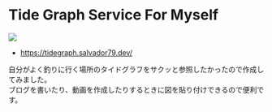 # Tide Graph Service For Myself

![](https://raw.githubusercontent.com/shoppie70/tide-graph-service/main/assets/img/chart.png)

-   https://tidegraph.salvador79.dev/

自分がよく釣りに行く場所のタイドグラフをサクッと参照したかったので作成してみました。  
ブログを書いたり、動画を作成したりするときに図を貼り付けできるので便利です。
